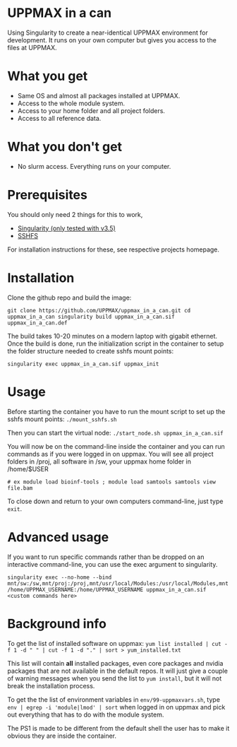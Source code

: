# UPPMAX in a can
Using Singularity to create a near-identical UPPMAX environment for development. It runs on your own computer but gives you access to the files at UPPMAX.

# What you get
* Same OS and almost all packages installed at UPPMAX.
* Access to the whole module system.
* Access to your home folder and all project folders.
* Access to all reference data.

# What you don't get
* No slurm access. Everything runs on your computer.


# Prerequisites
You should only need 2 things for this to work,

* [Singularity (only tested with v3.5)](https://sylabs.io/guides/3.5/user-guide/quick_start.html)
* [SSHFS](https://github.com/libfuse/sshfs)

For installation instructions for these, see respective projects homepage.

# Installation
Clone the github repo and build the image:

`git clone https://github.com/UPPMAX/uppmax_in_a_can.git
cd uppmax_in_a_can
singularity build uppmax_in_a_can.sif uppmax_in_a_can.def`

The build takes 10-20 minutes on a modern laptop with gigabit ethernet. Once the build is done, run the initialization script in the container to setup the folder structure needed to create sshfs mount points:

`singularity exec uppmax_in_a_can.sif uppmax_init`

# Usage

Before starting the container you have to run the mount script to set up the sshfs mount points:
`./mount_sshfs.sh`

Then you can start the virtual node:
`./start_node.sh uppmax_in_a_can.sif`

You will now be on the command-line inside the container and you can run commands as if you were logged in on uppmax. You will see all project folders in /proj, all software in /sw, your uppmax home folder in /home/$USER

`# ex
module load bioinf-tools ; module load samtools
samtools view file.bam`

To close down and return to your own computers command-line, just type `exit`.

# Advanced usage

If you want to run specific commands rather than be dropped on an interactive command-line, you can use the exec argument to singularity.

`singularity exec --no-home --bind mnt/sw:/sw,mnt/proj:/proj,mnt/usr/local/Modules:/usr/local/Modules,mnt/home/UPPMAX_USERNAME:/home/UPPMAX_USERNAME uppmax_in_a_can.sif <custom commands here>`


# Background info

To get the list of installed software on uppmax:
`yum list installed | cut -f 1 -d " " | cut -f 1 -d "." | sort > yum_installed.txt`

This list will contain **all** installed packages, even core packages and nvidia packages that are not available in the default repos. It will just give a couple of warning messages when you send the list to `yum install`, but it will not break the installation process.

To get the the list of environment variables in `env/99-uppmaxvars.sh`, type `env | egrep -i 'module|lmod' | sort` when logged in on uppmax and pick out everything that has to do with the module system.

The PS1 is made to be different from the default shell the user has to make it obvious they are inside the container.

